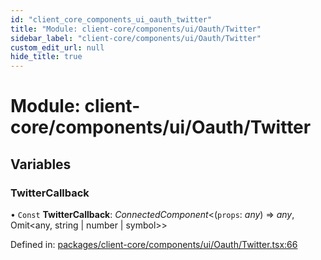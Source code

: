 ```yaml
---
id: "client_core_components_ui_oauth_twitter"
title: "Module: client-core/components/ui/Oauth/Twitter"
sidebar_label: "client-core/components/ui/Oauth/Twitter"
custom_edit_url: null
hide_title: true
---
```


# Module: client-core/components/ui/Oauth/Twitter

## Variables

### TwitterCallback

• `Const` **TwitterCallback**: *ConnectedComponent*<(`props`: *any*) => *any*, Omit<any, string \| number \| symbol\>\>

Defined in: [packages/client-core/components/ui/Oauth/Twitter.tsx:66](https://github.com/xr3ngine/xr3ngine/blob/9d253dc38/packages/client-core/components/ui/Oauth/Twitter.tsx#L66)

